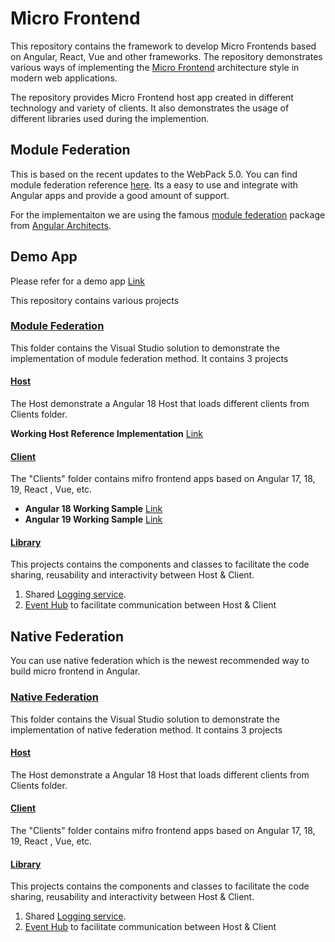 # Micro Frontend
This repository contains the framework to develop Micro Frontends based on Angular, React, Vue and other frameworks. The repository demonstrates various ways of implementing the [Micro Frontend](https://en.wikipedia.org/wiki/Micro_frontend) architecture style in modern web applications.

The repository provides Micro Frontend host app created in different technology and variety of clients. It also demonstrates the usage of different libraries used during the implemention.

## Module Federation
This is based on the recent updates to the WebPack 5.0. You can find module federation reference [here](https://webpack.js.org/concepts/module-federation/). Its a easy to use and integrate with Angular apps and provide a good amount of support.

For the implementaiton we are using the famous [module federation](https://www.npmjs.com/package/@angular-architects/module-federation) package from [Angular Architects](https://github.com/angular-architects).

## Demo App
Please refer for a demo app [Link](https://agreeable-sand-05b276e0f.4.azurestaticapps.net/)

This repository contains various projects 

### [Module Federation](https://github.com/pravinchandankhede/microfrontend/tree/main/src/ModuleFederation)
This folder contains the Visual Studio solution to demonstrate the implementation of module federation method. It contains 3 projects

#### [Host](https://github.com/pravinchandankhede/microfrontend/tree/main/src/ModuleFederation/Hosts/AngularHost)
The Host demonstrate a Angular 18 Host that loads different clients from Clients folder. 

**Working Host Reference Implementation** [Link](https://agreeable-sand-05b276e0f.4.azurestaticapps.net/)

#### [Client](https://github.com/pravinchandankhede/microfrontend/tree/main/src/ModuleFederation/Clients)
The "Clients" folder contains mifro frontend apps based on Angular 17, 18, 19, React , Vue, etc.

- **Angular 18 Working Sample** [Link](https://green-river-0b3b28a0f.4.azurestaticapps.net/)
- **Angular 19 Working Sample** [Link](https://happy-coast-09c6d310f.4.azurestaticapps.net/app/staff/)

#### [Library](https://github.com/pravinchandankhede/microfrontend/tree/main/src/ModuleFederation/Libraries/MFELibrary)
This projects contains the components and classes to facilitate the code sharing, reusability and interactivity between Host & Client.
1. Shared [Logging service](https://github.com/pravinchandankhede/microfrontend/blob/main/src/ModuleFederation/Libraries/MFELibrary/src/app/services/logger.service.ts).
2. [Event Hub](https://github.com/pravinchandankhede/microfrontend/tree/main/src/ModuleFederation/Libraries/MFELibrary/src/app/events) to facilitate communication between Host & Client
   
## Native Federation
You can use native federation which is the newest recommended way to build micro frontend in Angular.

### [Native Federation](https://github.com/pravinchandankhede/microfrontend/tree/main/src/NativeFederation)
This folder contains the Visual Studio solution to demonstrate the implementation of native federation method. It contains 3 projects

#### [Host](https://github.com/pravinchandankhede/microfrontend/tree/main/src/NativeFederation/Hosts/AngularHost)
The Host demonstrate a Angular 18 Host that loads different clients from Clients folder. 

#### [Client](https://github.com/pravinchandankhede/microfrontend/tree/main/src/NativeFederation/Clients)
The "Clients" folder contains mifro frontend apps based on Angular 17, 18, 19, React , Vue, etc.

#### [Library](https://github.com/pravinchandankhede/microfrontend/tree/main/src/NativeFederation/Libraries/MFELibrary)
This projects contains the components and classes to facilitate the code sharing, reusability and interactivity between Host & Client.
1. Shared [Logging service](https://github.com/pravinchandankhede/microfrontend/blob/main/src/NativeFederation/Libraries/MFELibrary/src/app/services/logger.service.ts).
2. [Event Hub](https://github.com/pravinchandankhede/microfrontend/tree/main/src/NativeFederation/Libraries/MFELibrary/src/app/events) to facilitate communication between Host & Client
